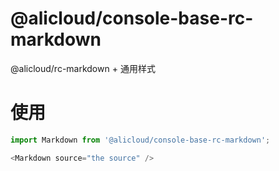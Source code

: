 @alicloud/console-base-rc-markdown
===

@alicloud/rc-markdown + 通用样式

# 使用

```typescript jsx
import Markdown from '@alicloud/console-base-rc-markdown';

<Markdown source="the source" />
```
